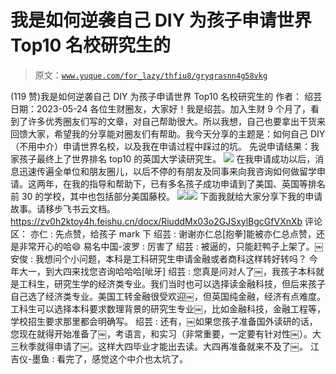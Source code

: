 # 我是如何逆袭自己 DIY 为孩子申请世界 Top10 名校研究生的

> 原文：[`www.yuque.com/for_lazy/thfiu8/gryqrasnn4g58vkg`](https://www.yuque.com/for_lazy/thfiu8/gryqrasnn4g58vkg)

<ne-h2 id="d06cbea1" data-lake-id="d06cbea1"><ne-heading-ext><ne-heading-anchor></ne-heading-anchor><ne-heading-fold></ne-heading-fold></ne-heading-ext><ne-heading-content><ne-text id="u1607263f">(119 赞)我是如何逆袭自己 DIY 为孩子申请世界 Top10 名校研究生的</ne-text></ne-heading-content></ne-h2> <ne-p id="u582c778a" data-lake-id="u582c778a"><ne-text id="u02de07e1">作者： 绍芸</ne-text></ne-p> <ne-p id="u9f41803a" data-lake-id="u9f41803a"><ne-text id="u4dfecf08">日期：2023-05-24</ne-text></ne-p> <ne-p id="u83f14962" data-lake-id="u83f14962"><ne-text id="u0190da6b">各位生财圈友，大家好！我是绍芸。加入生财 9 个月了，看到了许多优秀圈友们写的文章，对自己帮助很大。所以我想，自己也要拿出干货来回馈大家，希望我的分享能对圈友们有帮助。我今天分享的主题是：如何自己 DIY（不用中介）申请世界名校，以及我在申请过程中踩过的坑。</ne-text></ne-p> <ne-p id="u98d4b2ba" data-lake-id="u98d4b2ba"><ne-text id="ud659804f">先说申请结果：我家孩子最终上了世界排名 top10 的英国大学读研究生。</ne-text></ne-p> <ne-p id="ub4b46337" data-lake-id="ub4b46337"><ne-card data-card-name="image" data-card-type="inline" id="nOipj" data-event-boundary="card">![](img/873fe5742ba6539ec32e136934f4c0ef.png)  <ne-p id="u003917ca" data-lake-id="u003917ca"><ne-text id="u1b0e3aaa">在我申请成功以后，消息迅速传遍全单位和朋友圈儿，以后不停的有朋友及同事来向我咨询如何做留学申请。这两年，在我的指导和帮助下，已有多名孩子成功申请到了美国、英国等排名前 30 的学校，其中也包括部分美国藤校。</ne-text></ne-p> <ne-p id="u9bd1c2cd" data-lake-id="u9bd1c2cd"><ne-card data-card-name="image" data-card-type="inline" id="feMLG" data-event-boundary="card">![](img/5489461398c9d10803047e329886d14e.png)<ne-card data-card-name="image" data-card-type="inline" id="e3gGc" data-event-boundary="card">![](img/08889be4d9940abc09c9b57e7a4a5b08.png)  <ne-p id="u7d93f7db" data-lake-id="u7d93f7db"><ne-text id="u392b22ac">下面我就给大家分享下我的申请故事。请移步飞书云文档。</ne-text>[<ne-text id="uf415e778">https://zv0h2ktoy4h.feishu.cn/docx/RiuddMx03o2GJSxylBgcGfVXnXb</ne-text>](https://zv0h2ktoy4h.feishu.cn/docx/RiuddMx03o2GJSxylBgcGfVXnXb)</ne-p> <ne-hole id="uaf41cc57" data-lake-id="uaf41cc57"><ne-card data-card-name="hr" data-card-type="block" id="wqyKU" data-event-boundary="card"><ne-p id="u2762f1ad" data-lake-id="u2762f1ad"><ne-text id="u8380ceb9">评论区：</ne-text></ne-p> <ne-p id="ub1adefdf" data-lake-id="ub1adefdf"><ne-text id="ub50ec041">亦仁 : 先点赞，给孩子 mark 下</ne-text> <ne-text id="ub129d1f2">绍芸 : 谢谢亦仁总[抱拳]能被亦仁总点赞，还是非常开心的哈😄</ne-text> <ne-text id="u29ce5c73">易名中国-波罗 : 厉害了</ne-text> <ne-text id="uf02e5dee">绍芸 : 被逼的，只能赶鸭子上架了。￼</ne-text> <ne-text id="u10de57a0">安俊 : 我想问个小问题，本科是工科研究生申请金融或者商科这样转好转吗？</ne-text> <ne-text id="u583a7fa3">今年大一，到大四来找您咨询哈哈哈[呲牙]</ne-text> <ne-text id="u3cfc2836">绍芸 : 您真是问对人了￼，我孩子本科就是工科生，研究生学的经济类专业。我们当时也可以选择读金融科技，但后来孩子自己选了经济类专业。美国工转金融很受欢迎￼，但英国纯金融，经济有点难度。工科生可以选择本科要求数理背景的研究生专业￼，比如金融科技，金融工程等，学校招生要求那里都会明确写。</ne-text> <ne-text id="u4ddba43a">绍芸 : 还有，￼如果您孩子准备国外读研的话，您现在就得开始准备了￼，考语言，和实习（非常重要，一定要有针对性￼）。大三秋季就得申请了￼。这样大四毕业才能出去读。大四再准备就来不及了￼。</ne-text> <ne-text id="u39ac6146">江吉仪-墨鱼 : 看完了，感觉这个中介也太坑了。</ne-text></ne-p></ne-card></ne-hole></ne-card></ne-card></ne-p></ne-card></ne-p>
